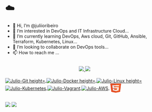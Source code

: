 # ☁️ 
- 👋 Hi, I’m @juliioribeiro
- 👀 I’m interested in DevOps and IT Infrastructure Cloud...
- 🌱 I’m currently learning DevOps, Aws cloud, Git, GitHub, Ansible, Terraform, Kubernetes, Linux...
- 💞️ I’m looking to collaborate on DevOps tools...
- 📫 How to reach me ...
## 
<div align="center">
  <a href="https://github.com/juliioribeiro">
  <img height="180em" src="https://github-readme-stats.vercel.app/api?username=juliioribeiro&show_icons=true&theme=dark&include_all_commits=true&count_private=true"/>
  <img height="180em" src="https://github-readme-stats.vercel.app/api/top-langs/?username=juliioribeiro&layout=compact&langs_count=7&theme=dark"/>
</div>
<div style="display: inline_block"><br>
  <img align="center" alt="Julio-Git height="30" width="40" <img src="https://cdn.jsdelivr.net/gh/devicons/devicon/icons/git/git-original.svg" />
  <img align="center" alt="Julio-Docker height="30" width="40" <img src="https://cdn.jsdelivr.net/gh/devicons/devicon/icons/docker/docker-original.svg" />
  <img align="center" alt="Julio-Linux height="30" width="40" <img src="https://cdn.jsdelivr.net/gh/devicons/devicon/icons/linux/linux-original.svg" />
  <img align="center" alt="Julio-Kubernetes" height="30" width="40" <img src="https://cdn.jsdelivr.net/gh/devicons/devicon/icons/kubernetes/kubernetes-plain.svg" />
  <img align="center" alt="Julio-Vagrant" height="30" width="40" <img src="https://cdn.jsdelivr.net/gh/devicons/devicon/icons/vagrant/vagrant-original.svg" />
  <img align="center" alt="Julio-AWS" height="30" width="40" <img src = "https://cdn.jsdelivr.net/gh/devicons/devicon/icons/amazonwebservices/amazonwebservices-original.svg" />
  <img align="center" alt="Julio-HTML" height="30" width="40" src="https://raw.githubusercontent.com/devicons/devicon/master/icons/html5/html5-original.svg">
</div>
  
  ##
 
<div> 
  <a href="https://www.youtube.com/channel/UCnuXuiup4rBAMEG7EtFiiwA" target="_blank"><img src="https://img.shields.io/badge/YouTube-FF0000?style=for-the-badge&logo=youtube&logoColor=white" target="_blank"></a>
  <a href="https://www.linkedin.com/in/juliioribeiro-dev/" target="_blank"><img src="https://img.shields.io/badge/-LinkedIn-%230077B5?style=for-the-badge&logo=linkedin&logoColor=white" target="_blank"></a>  
</div>

<!---
juliioribeiro/juliioribeiro is a ✨ special ✨ repository because its `README.md` (this file) appears on your GitHub profile.
You can click the Preview link to take a look at your changes.
--->
